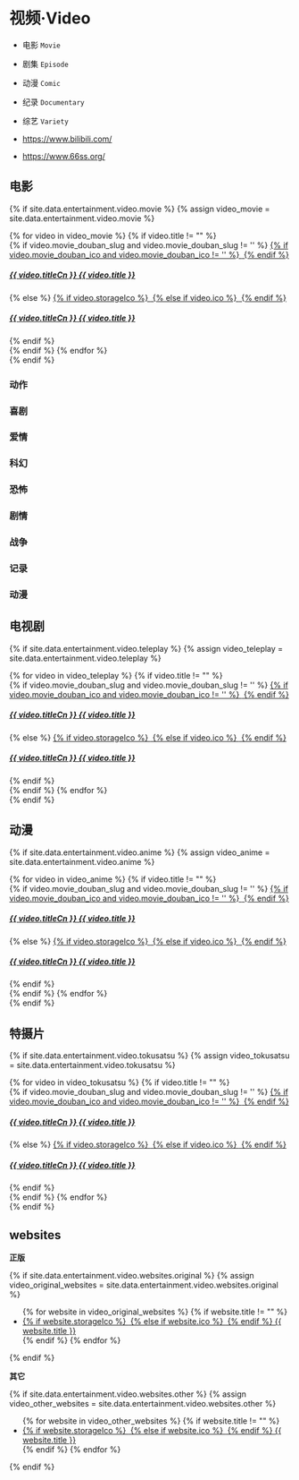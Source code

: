 # 视频·Video

- 电影 `Movie`
- 剧集 `Episode`
- 动漫 `Comic`
- 纪录 `Documentary`
- 综艺 `Variety`

- https://www.bilibili.com/

- https://www.66ss.org/

## 电影

{% if site.data.entertainment.video.movie %}
{% assign video_movie = site.data.entertainment.video.movie %}

<div class="row row-cols-2 row-cols-sm-4 row-cols-md-6">
  {% for video in video_movie %}
    {% if video.title != "" %}
    <div class="col">
      {% if video.movie_douban_slug and video.movie_douban_slug != '' %}
        <a class="card" target="_blank" href="https://movie.douban.com/subject/{{video.movie_douban_slug}}/">
          {% if video.movie_douban_ico and video.movie_douban_ico != '' %}
          <img class="card-img-top lazyload" data-src="https://img3.doubanio.com/view/photo/s_ratio_poster/public/{{video.movie_douban_ico}}.webp" alt=""/>
          {% endif %}
          <div class="card-body p-2">
            <h5 class="card-title text-truncate my-2">{{ video.titleCn }} {{ video.title }}</h5>
          </div>
        </a>
      {% else %}
        <a class="card" target="_blank" href="{{video.url}}">
          {% if video.storageIco %}
            <img class="card-img-top lazyload" data-src="{{site.storageUrl.favicon}}/{{video.storageIco}}" alt=""/>
          {% else if video.ico %}
            <img class="card-img-top lazyload" data-src="{{video.ico}}" alt=""/>
          {% endif %}
          <div class="card-body p-2">
            <h5 class="card-title text-truncate my-2">{{ video.titleCn }} {{ video.title }}</h5>
          </div>
        </a>
      {% endif %}
    </div>
    {% endif %}
  {% endfor %}
</div>
{% endif %}

### 动作

### 喜剧

### 爱情

### 科幻

### 恐怖

### 剧情

### 战争

### 记录

### 动漫

## 电视剧

{% if site.data.entertainment.video.teleplay %}
{% assign video_teleplay = site.data.entertainment.video.teleplay %}

<div class="row row-cols-2 row-cols-sm-4 row-cols-md-6">
  {% for video in video_teleplay %}
    {% if video.title != "" %}
    <div class="col">
      {% if video.movie_douban_slug and video.movie_douban_slug != '' %}
        <a class="card" target="_blank" href="https://movie.douban.com/subject/{{video.movie_douban_slug}}/">
          {% if video.movie_douban_ico and video.movie_douban_ico != '' %}
          <img class="card-img-top lazyload" data-src="https://img3.doubanio.com/view/photo/s_ratio_poster/public/{{video.movie_douban_ico}}.webp" alt=""/>
          {% endif %}
          <div class="card-body p-2">
            <h5 class="card-title text-truncate my-2">{{ video.titleCn }} {{ video.title }}</h5>
          </div>
        </a>
      {% else %}
        <a class="card" target="_blank" href="{{video.url}}">
          {% if video.storageIco %}
            <img class="card-img-top lazyload" data-src="{{site.storageUrl.favicon}}/{{video.storageIco}}" alt=""/>
          {% else if video.ico %}
            <img class="card-img-top lazyload" data-src="{{video.ico}}" alt=""/>
          {% endif %}
          <div class="card-body p-2">
            <h5 class="card-title text-truncate my-2">{{ video.titleCn }} {{ video.title }}</h5>
          </div>
        </a>
      {% endif %}
    </div>
    {% endif %}
  {% endfor %}
</div>
{% endif %}

## 动漫

{% if site.data.entertainment.video.anime %}
{% assign video_anime = site.data.entertainment.video.anime %}

<div class="row row-cols-2 row-cols-sm-4 row-cols-md-6">
  {% for video in video_anime %}
    {% if video.title != "" %}
    <div class="col">
      {% if video.movie_douban_slug and video.movie_douban_slug != '' %}
        <a class="card" target="_blank" href="https://movie.douban.com/subject/{{video.movie_douban_slug}}/">
          {% if video.movie_douban_ico and video.movie_douban_ico != '' %}
          <img class="card-img-top lazyload" data-src="https://img3.doubanio.com/view/photo/s_ratio_poster/public/{{video.movie_douban_ico}}.webp" alt=""/>
          {% endif %}
          <div class="card-body p-2">
            <h5 class="card-title text-truncate my-2">{{ video.titleCn }} {{ video.title }}</h5>
          </div>
        </a>
      {% else %}
        <a class="card" target="_blank" href="{{video.url}}">
          {% if video.storageIco %}
            <img class="card-img-top lazyload" data-src="{{site.storageUrl.favicon}}/{{video.storageIco}}" alt=""/>
          {% else if video.ico %}
            <img class="card-img-top lazyload" data-src="{{video.ico}}" alt=""/>
          {% endif %}
          <div class="card-body p-2">
            <h5 class="card-title text-truncate my-2">{{ video.titleCn }} {{ video.title }}</h5>
          </div>
        </a>
      {% endif %}
    </div>
    {% endif %}
  {% endfor %}
</div>
{% endif %}

## 特摄片

{% if site.data.entertainment.video.tokusatsu %}
{% assign video_tokusatsu = site.data.entertainment.video.tokusatsu %}

<div class="row row-cols-2 row-cols-sm-4 row-cols-md-6">
  {% for video in video_tokusatsu %}
    {% if video.title != "" %}
    <div class="col">
      {% if video.movie_douban_slug and video.movie_douban_slug != '' %}
        <a class="card" target="_blank" href="https://movie.douban.com/subject/{{video.movie_douban_slug}}/">
          {% if video.movie_douban_ico and video.movie_douban_ico != '' %}
          <img class="card-img-top lazyload" data-src="https://img3.doubanio.com/view/photo/s_ratio_poster/public/{{video.movie_douban_ico}}.webp" alt=""/>
          {% endif %}
          <div class="card-body p-2">
            <h5 class="card-title text-truncate my-2">{{ video.titleCn }} {{ video.title }}</h5>
          </div>
        </a>
      {% else %}
        <a class="card" target="_blank" href="{{video.url}}">
          {% if video.storageIco %}
            <img class="card-img-top lazyload" data-src="{{site.storageUrl.favicon}}/{{video.storageIco}}" alt=""/>
          {% else if video.ico %}
            <img class="card-img-top lazyload" data-src="{{video.ico}}" alt=""/>
          {% endif %}
          <div class="card-body p-2">
            <h5 class="card-title text-truncate my-2">{{ video.titleCn }} {{ video.title }}</h5>
          </div>
        </a>
      {% endif %}
    </div>
    {% endif %}
  {% endfor %}
</div>
{% endif %}

## websites

**正版**

{% if site.data.entertainment.video.websites.original %}
{% assign video_original_websites = site.data.entertainment.video.websites.original %}

<ul>
  {% for website in video_original_websites %}
    {% if website.title != "" %}
    <li>
      <a target="_blank" href="{{website.url}}">
        {% if website.storageIco %}
          <img class="lazyload" data-src="{{site.storageUrl.favicon}}/{{website.storageIco}}" alt=""/>
        {% else if website.ico %}
          <img class="lazyload" data-src="{{website.ico}}" alt=""/>
        {% endif %}
        {{ website.title }}
      </a>
    </li>
    {% endif %}
  {% endfor %}
</ul>
{% endif %}

**其它**

{% if site.data.entertainment.video.websites.other %}
{% assign video_other_websites = site.data.entertainment.video.websites.other %}

<ul>
  {% for website in video_other_websites %}
    {% if website.title != "" %}
    <li>
      <a target="_blank" href="{{website.url}}">
        {% if website.storageIco %}
          <img class="lazyload" data-src="{{site.storageUrl.favicon}}/{{website.storageIco}}" alt=""/>
        {% else if website.ico %}
          <img class="lazyload" data-src="{{website.ico}}" alt=""/>
        {% endif %}
        {{ website.title }}
      </a>
    </li>
    {% endif %}
  {% endfor %}
</ul>
{% endif %}
